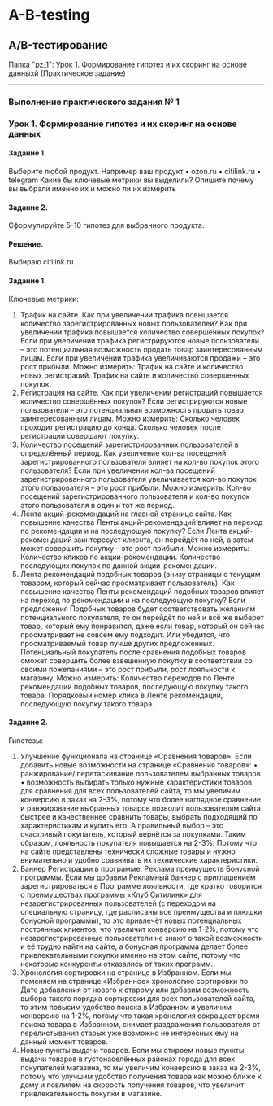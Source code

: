 # A-B-testing
## A/B-тестирование 

Папка "pz_1": Урок 1. Формирование гипотез и их скоринг на основе данныхй (Практическое задание)
___________________________
### Выполнение практического задания № 1
### Урок 1. Формирование гипотез и их скоринг на основе данных

#### Задание 1. 
Выберите любой продукт.
Например ваш продукт
•	ozon.ru
•	citilink.ru
•	telegram
Какие бы ключевые метрики вы выделили? 
Опишите почему вы выбрали именно их и можно ли их измерить

#### Задание 2. 
Сформулируйте 5-10 гипотез для выбранного продукта.

#### Решение.
Выбираю citilink.ru.

#### Задание 1. 
Ключевые метрики:
1)	Трафик на сайте.
Как при увеличении трафика повышается количество зарегистрированных новых пользователей?  Как при увеличении трафика повышается количество совершённых покупок?
Если при увеличении трафика регистрируются новые пользователи – это потенциальная возможность продать товар заинтересованным лицам.
Если при увеличении трафика увеличиваются продажи – это рост прибыли.
Можно измерить: Трафик на сайте и количество новых регистраций. Трафик на сайте и количество совершенных покупок.
2)	Регистрация на сайте.
Как при увеличении регистраций повышается количество совершённых покупок?
Если регистрируются новые пользователи – это потенциальная возможность продать товар заинтересованным лицам.
Можно измерить: Сколько человек проходит регистрацию до конца. Сколько человек после регистрации совершают покупку.
3)	Количество посещений зарегистрированных пользователей в определённый период.
Как увеличение кол-ва посещений зарегистрированного пользователя влияет на кол-во покупок этого пользователя?
Если при увеличении кол-ва посещений зарегистрированного пользователя увеличивается кол-во покупок этого пользователя – это рост прибыли.
Можно измерить: Кол-во посещений зарегистрированного пользователя и кол-во покупок этого пользователя в один и тот же период.
4)	Лента акций-рекомендаций на главной странице сайта.
Как повышение качества Ленты акций-рекомендаций влияет на переход по рекомендации и на последующую покупку?
Если Лента акций-рекомендаций заинтересует клиента, он перейдёт по ней, а затем может совершить покупку – это рост прибыли.
Можно измерить: Количество кликов по акции-рекомендации. Количество последующих покупок по данной акции-рекомендации.
5)	Лента рекомендаций подобных товаров (внизу страницы с текущим товаром, который сейчас просматривает пользователь).
Как повышение качества Ленты рекомендаций подобных товаров влияет на переход по рекомендации и на последующую покупку?
Если предложения Подобных товаров будет соответствовать желаниям потенциального покупателя, то он перейдёт по ней и всё же выберет товар, который ему понравится, даже если товар, который он сейчас просматривает не совсем ему подходит. Или убедится, что просматриваемый товар лучше других предложенных. Потенциальный покупатель после сравнения подобных товаров сможет совершить более взвешенную покупку в соответствии со своими пожеланиями – это рост прибыли, рост лояльности к магазину.
Можно измерить: Количество переходов по Ленте рекомендаций подобных товаров, последующую покупку такого товара. Порядковый номер клика в Ленте рекомендаций, последующую покупку такого товара.

#### Задание 2. 
Гипотезы:
1)	Улучшение функционала на странице «Сравнения товаров».
Если добавить новые возможности на странице «Сравнения товаров»:
•	ранжирование/ перетаскивание пользователем выбранных товаров
•	возможность выбирать только нужные характеристики товаров для сравнения
для всех пользователей сайта, то мы увеличим конверсию в заказ на 2-3%,
потому что более наглядное сравнение и ранжирование выбранных товаров позволит пользователям сайта быстрее и качественнее сравнить товары, выбрать подходящий по характеристикам и купить его. 
А правильный выбор – это счастливый покупатель, который вернётся за покупками. Таким образом, лояльность покупателя повышается на 2-3%. Потому что на сайте представлены технически сложные товары и нужно внимательно и удобно сравнивать их технические характеристики.
2)	Баннер Регистрации в программе. Реклама преимуществ Бонусной программы.
Если мы добавим Рекламный баннер с приглашением зарегистрироваться в Программе лояльности, где кратко говорится о преимуществах программы «Клуб Ситилинк» для незарегистрированных пользователей (с переходом на специальную страницу, где расписаны все преимущества и плюшки бонусной программы), то это привлечёт новых потенциальных постоянных клиентов, что увеличит конверсию на 1-2%, потому что незарегистрированные пользователи не знают о такой возможности и её трудно найти на сайте, а бонусная программа делает более привлекательными покупки именно на этом сайте, потому что некоторые конкуренты отказались от таких программ.
3)	Хронология сортировки на странице в Избранном.
Если мы поменяем на странице «Избранное» хронологию сортировки по Дате добавления от нового к старому или добавим возможность выбора такого порядка сортировки для всех пользователей сайта, то этим повысим удобство поиска в Избранном и увеличим конверсию на 1-2%, потому что такая хронология сокращает время поиска товара в Избранном, снимает раздражения пользователя от перелистывания старых уже возможно не интересных ему на данный момент товаров.
4)	Новые пункты выдачи товаров.
Если мы откроем новые пункты выдачи товаров в густонаселённых районах города для всех покупателей магазина, то мы увеличим конверсию в заказ на 2-3%, потому что улучшим удобство получения товара как можно ближе к дому и повлияем на скорость получения товаров, что увеличит привлекательность покупки в магазине.
